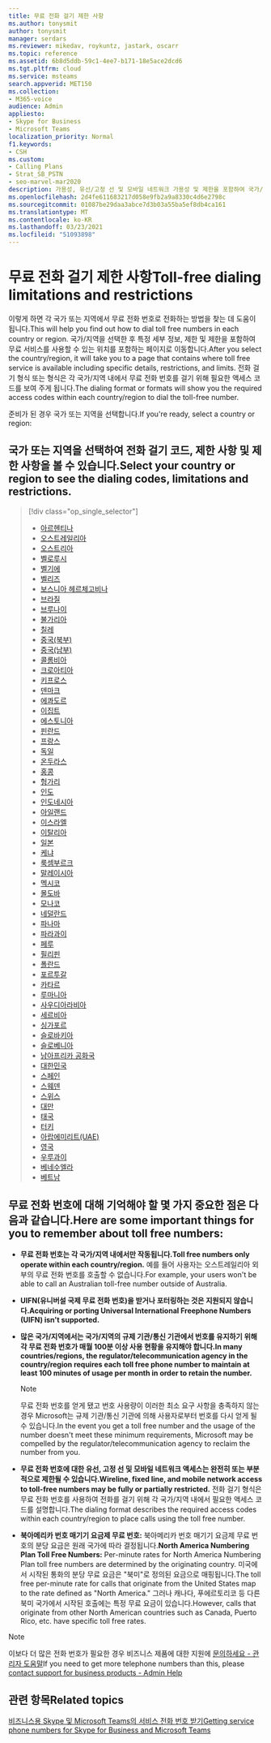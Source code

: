 ```yaml
---
title: 무료 전화 걸기 제한 사항
ms.author: tonysmit
author: tonysmit
manager: serdars
ms.reviewer: mikedav, roykuntz, jastark, oscarr
ms.topic: reference
ms.assetid: 6b8d5ddb-59c1-4ee7-b171-18e5ace2dcd6
ms.tgt.pltfrm: cloud
ms.service: msteams
search.appverid: MET150
ms.collection:
- M365-voice
audience: Admin
appliesto:
- Skype for Business
- Microsoft Teams
localization_priority: Normal
f1.keywords:
- CSH
ms.custom:
- Calling Plans
- Strat_SB_PSTN
- seo-marvel-mar2020
description: 가용성, 유선/고정 선 및 모바일 네트워크 가용성 및 제한을 포함하여 국가/지역에서 무료 전화 걸기 번호에 대해 자세히 알아보습니다.
ms.openlocfilehash: 2d4fe611683217d058e9fb2a9a8330c4d6e2798c
ms.sourcegitcommit: 01087be29daa3abce7d3b03a55ba5ef8db4ca161
ms.translationtype: MT
ms.contentlocale: ko-KR
ms.lasthandoff: 03/23/2021
ms.locfileid: "51093898"
---
```

# <a name="toll-free-dialing-limitations-and-restrictions"></a><span data-ttu-id="95fba-103">무료 전화 걸기 제한 사항</span><span class="sxs-lookup"><span data-stu-id="95fba-103">Toll-free dialing limitations and restrictions</span></span>

<span data-ttu-id="95fba-104">이렇게 하면 각 국가 또는 지역에서 무료 전화 번호로 전화하는 방법을 찾는 데 도움이 됩니다.</span><span class="sxs-lookup"><span data-stu-id="95fba-104">This will help you find out how to dial toll free numbers in each country or region.</span></span> <span data-ttu-id="95fba-105">국가/지역을 선택한 후 특정 세부 정보, 제한 및 제한을 포함하여 무료 서비스를 사용할 수 있는 위치를 포함하는 페이지로 이동합니다.</span><span class="sxs-lookup"><span data-stu-id="95fba-105">After you select the country/region, it will take you to a page that contains where toll free service is available including specific details, restrictions, and limits.</span></span> <span data-ttu-id="95fba-106">전화 걸기 형식 또는 형식은 각 국가/지역 내에서 무료 전화 번호를 걸기 위해 필요한 액세스 코드를 보여 주게 됩니다.</span><span class="sxs-lookup"><span data-stu-id="95fba-106">The dialing format or formats will show you the required access codes within each country/region to dial the toll-free number.</span></span>
  
<span data-ttu-id="95fba-107">준비가 된 경우 국가 또는 지역을 선택합니다.</span><span class="sxs-lookup"><span data-stu-id="95fba-107">If you're ready, select a country or region:</span></span>
  
## <a name="select-your-country-or-region-to-see-the-dialing-codes-limitations-and-restrictions"></a><span data-ttu-id="95fba-108">국가 또는 지역을 선택하여 전화 걸기 코드, 제한 사항 및 제한 사항을 볼 수 있습니다.</span><span class="sxs-lookup"><span data-stu-id="95fba-108">Select your country or region to see the dialing codes, limitations and restrictions.</span></span>

> [!div class="op_single_selector"]    
> - [아르헨티나](toll-free-dialing-limitations-and-restrictions/toll-free-dialing-restrictions-in-argentina.md)
> - [오스트레일리아](toll-free-dialing-limitations-and-restrictions/toll-free-dialing-restrictions-in-australia.md)
> - [오스트리아](toll-free-dialing-limitations-and-restrictions/toll-free-dialing-restrictions-in-austria.md)
> - [벨로루시](toll-free-dialing-limitations-and-restrictions/toll-free-dialing-restrictions-in-belarus.md)
> - [벨기에](toll-free-dialing-limitations-and-restrictions/toll-free-dialing-restrictions-in-belgium.md)
> - [벨리즈](toll-free-dialing-limitations-and-restrictions/toll-free-dialing-restrictions-in-belize.md)
> - [보스니아 헤르체고비나](toll-free-dialing-limitations-and-restrictions/toll-free-dialing-restrictions-in-bosnia-and-herzegovina.md)
> - [브라질](toll-free-dialing-limitations-and-restrictions/toll-free-dialing-restrictions-in-brazil.md)
> - [브루나이](toll-free-dialing-limitations-and-restrictions/toll-free-dialing-restrictions-in-brunei.md)
> - [불가리아](toll-free-dialing-limitations-and-restrictions/toll-free-dialing-restrictions-in-bulgaria.md)
> - [칠레](toll-free-dialing-limitations-and-restrictions/toll-free-dialing-restrictions-in-chile.md)
> - [중국(북부)](toll-free-dialing-limitations-and-restrictions/toll-free-dialing-restrictions-in-chinanorth-10-800-714-xxxx-range.md)
> - [중국(남부)](toll-free-dialing-limitations-and-restrictions/toll-free-dialing-restrictions-in-chinasouth-10-800-140-xxxx-range.md)
> - [콜롬비아](toll-free-dialing-limitations-and-restrictions/toll-free-dialing-restrictions-in-columbia.md)
> - [크로아티아](toll-free-dialing-limitations-and-restrictions/toll-free-dialing-restrictions-in-croatia.md)
> - [키프로스](toll-free-dialing-limitations-and-restrictions/toll-free-dialing-restrictions-in-cyprus.md)
> - [덴마크](toll-free-dialing-limitations-and-restrictions/toll-free-dialing-restrictions-in-denmark.md)
> - [에콰도르](toll-free-dialing-limitations-and-restrictions/toll-free-dialing-restrictions-in-ecuador.md)
> - [이집트](toll-free-dialing-limitations-and-restrictions/toll-free-dialing-restrictions-in-egypt.md)
> - [에스토니아](toll-free-dialing-limitations-and-restrictions/toll-free-dialing-restrictions-in-estonia.md)
> - [핀란드](toll-free-dialing-limitations-and-restrictions/toll-free-dialing-restrictions-in-finland.md)
> - [프랑스](toll-free-dialing-limitations-and-restrictions/toll-free-dialing-restrictions-in-france.md)
> - [독일](toll-free-dialing-limitations-and-restrictions/toll-free-dialing-restrictions-in-germany.md)
> - [온두라스](toll-free-dialing-limitations-and-restrictions/toll-free-dialing-restrictions-in-honduras.md)
> - [홍콩](toll-free-dialing-limitations-and-restrictions/toll-free-dialing-restrictions-in-hong-kong.md)
> - [헝가리](toll-free-dialing-limitations-and-restrictions/toll-free-dialing-restrictions-in-hungary.md)
> - [인도](toll-free-dialing-limitations-and-restrictions/toll-free-dialing-restrictions-in-india.md)
> - [인도네시아](toll-free-dialing-limitations-and-restrictions/toll-free-dialing-restrictions-in-indonesia.md)
> - [아일랜드](toll-free-dialing-limitations-and-restrictions/toll-free-dialing-restrictions-in-ireland.md)
> - [이스라엘](toll-free-dialing-limitations-and-restrictions/toll-free-dialing-restrictions-in-israel.md)
> - [이탈리아](toll-free-dialing-limitations-and-restrictions/toll-free-dialing-restrictions-in-italy.md)
> - [일본](toll-free-dialing-limitations-and-restrictions/toll-free-dialing-restrictions-in-japan.md)
> - [케냐](toll-free-dialing-limitations-and-restrictions/toll-free-dialing-restrictions-in-kenya.md)
> - [룩셈부르크](toll-free-dialing-limitations-and-restrictions/toll-free-dialing-restrictions-in-luxembourg.md)
> - [말레이시아](toll-free-dialing-limitations-and-restrictions/toll-free-dialing-restrictions-in-malaysia.md)
> - [멕시코](toll-free-dialing-limitations-and-restrictions/toll-free-dialing-restrictions-in-mexico.md)
> - [몰도바](toll-free-dialing-limitations-and-restrictions/toll-free-dialing-restrictions-in-moldova.md)
> - [모나코](toll-free-dialing-limitations-and-restrictions/toll-free-dialing-restrictions-in-monaco.md)
> - [네덜란드](toll-free-dialing-limitations-and-restrictions/toll-free-dialing-restrictions-in-the-netherlands.md)
> - [파나마](toll-free-dialing-limitations-and-restrictions/toll-free-dialing-restrictions-in-panama.md)
> - [파라과이](toll-free-dialing-limitations-and-restrictions/toll-free-dialing-restrictions-in-paraguay.md)
> - [페루](toll-free-dialing-limitations-and-restrictions/toll-free-dialing-restrictions-in-peru.md)
> - [필리핀](toll-free-dialing-limitations-and-restrictions/toll-free-dialing-restrictions-in-the-philippines.md)
> - [폴란드](toll-free-dialing-limitations-and-restrictions/toll-free-dialing-restrictions-in-poland.md)
> - [포르투갈](toll-free-dialing-limitations-and-restrictions/toll-free-dialing-restrictions-in-portugal.md)
> - [카타르](toll-free-dialing-limitations-and-restrictions/toll-free-dialing-restrictions-in-qatar.md)
> - [루마니아](toll-free-dialing-limitations-and-restrictions/toll-free-dialing-restrictions-in-romania.md)
> - [사우디아라비아](toll-free-dialing-limitations-and-restrictions/toll-free-dialing-restrictions-in-saudi-arabia.md)
> - [세르비아](toll-free-dialing-limitations-and-restrictions/toll-free-dialing-restrictions-in-serbia.md)
> - [싱가포르](toll-free-dialing-limitations-and-restrictions/toll-free-dialing-restrictions-in-singapore.md)
> - [슬로바키아](toll-free-dialing-limitations-and-restrictions/toll-free-dialing-restrictions-in-slovakia.md)
> - [슬로베니아](toll-free-dialing-limitations-and-restrictions/toll-free-dialing-restrictions-in-slovenia.md)
> - [남아프리카 공화국](toll-free-dialing-limitations-and-restrictions/toll-free-dialing-restrictions-in-south-africa.md)
> - [대한민국](toll-free-dialing-limitations-and-restrictions/toll-free-dialing-restrictions-in-south-korea.md)
> - [스페인](toll-free-dialing-limitations-and-restrictions/toll-free-dialing-restrictions-in-spain.md)
> - [스웨덴](toll-free-dialing-limitations-and-restrictions/toll-free-dialing-restrictions-in-sweden.md)
> - [스위스](toll-free-dialing-limitations-and-restrictions/toll-free-dialing-restrictions-in-switzerland.md)
> - [대만](toll-free-dialing-limitations-and-restrictions/toll-free-dialing-restrictions-in-taiwan.md)
> - [태국](toll-free-dialing-limitations-and-restrictions/toll-free-dialing-restrictions-in-thailand.md)
> - [터키](toll-free-dialing-limitations-and-restrictions/toll-free-dialing-restrictions-in-turkey.md)
> - [아랍에미리트(UAE)](toll-free-dialing-limitations-and-restrictions/toll-free-dialing-restrictions-in-the-united-arab-emirates.md)
> - [영국](toll-free-dialing-limitations-and-restrictions/toll-free-dialing-restrictions-in-the-united-kingdom-u-k.md)
> - [우루과이](toll-free-dialing-limitations-and-restrictions/toll-free-dialing-restrictions-in-uruguay.md)
> - [베네수엘라](toll-free-dialing-limitations-and-restrictions/toll-free-dialing-restrictions-in-venezuela.md)
> - [베트남](toll-free-dialing-limitations-and-restrictions/toll-free-dialing-restrictions-in-vietnam.md)
  
## <a name="here-are-some-important-things-for-you-to-remember-about-toll-free-numbers"></a><span data-ttu-id="95fba-174">무료 전화 번호에 대해 기억해야 할 몇 가지 중요한 점은 다음과 같습니다.</span><span class="sxs-lookup"><span data-stu-id="95fba-174">Here are some important things for you to remember about toll free numbers:</span></span>

- <span data-ttu-id="95fba-175">**무료 전화 번호는 각 국가/지역 내에서만 작동됩니다.**</span><span class="sxs-lookup"><span data-stu-id="95fba-175">**Toll free numbers only operate within each country/region.**</span></span> <span data-ttu-id="95fba-176">예를 들어 사용자는 오스트레일리아 외부의 무료 전화 번호를 호출할 수 없습니다.</span><span class="sxs-lookup"><span data-stu-id="95fba-176">For example, your users won't be able to call an Australian toll-free number outside of Australia.</span></span>
    
- <span data-ttu-id="95fba-177">**UIFN(유니버설 국제 무료 전화 번호)을 받거나 포터링하는 것은 지원되지 않습니다.**</span><span class="sxs-lookup"><span data-stu-id="95fba-177">**Acquiring or porting Universal International Freephone Numbers (UIFN) isn't supported.**</span></span>
    
- <span data-ttu-id="95fba-178">**많은 국가/지역에서는 국가/지역의 규제 기관/통신 기관에서 번호를 유지하기 위해 각 무료 전화 번호가 매월 100분 이상 사용 현황을 유지해야 합니다.**</span><span class="sxs-lookup"><span data-stu-id="95fba-178">**In many countries/regions, the regulator/telecommunication agency in the country/region requires each toll free phone number to maintain at least 100 minutes of usage per month in order to retain the number.**</span></span>
    
    > [!NOTE]
    > <span data-ttu-id="95fba-179">무료 전화 번호를 얻게 됐고 번호 사용량이 이러한 최소 요구 사항을 충족하지 않는 경우 Microsoft는 규제 기관/통신 기관에 의해 사용자로부터 번호를 다시 얻게 될 수 있습니다.</span><span class="sxs-lookup"><span data-stu-id="95fba-179">In the event you get a toll free number and the usage of the number doesn't meet these minimum requirements, Microsoft may be compelled by the regulator/telecommunication agency to reclaim the number from you.</span></span> 
  
- <span data-ttu-id="95fba-180">**무료 전화 번호에 대한 유선, 고정 선 및 모바일 네트워크 액세스는 완전히 또는 부분적으로 제한될 수 있습니다.**</span><span class="sxs-lookup"><span data-stu-id="95fba-180">**Wireline, fixed line, and mobile network access to toll-free numbers may be fully or partially restricted.**</span></span> <span data-ttu-id="95fba-181">전화 걸기 형식은 무료 전화 번호를 사용하여 전화를 걸기 위해 각 국가/지역 내에서 필요한 액세스 코드를 설명합니다.</span><span class="sxs-lookup"><span data-stu-id="95fba-181">The dialing format describes the required access codes within each country/region to place calls using the toll free number.</span></span>
    
- <span data-ttu-id="95fba-182">**북아메리카 번호 매기기 요금제 무료 번호:** 북아메리카 번호 매기기 요금제 무료 번호의 분당 요금은 원래 국가에 따라 결정됩니다.</span><span class="sxs-lookup"><span data-stu-id="95fba-182">**North America Numbering Plan Toll Free Numbers:** Per-minute rates for North America Numbering Plan toll free numbers are determined by the originating country.</span></span> <span data-ttu-id="95fba-183">미국에서 시작된 통화의 분당 무료 요금은 "북미"로 정의된 요금으로 매핑됩니다.</span><span class="sxs-lookup"><span data-stu-id="95fba-183">The toll free per-minute rate for calls that originate from the United States map to the rate defined as "North America."</span></span> <span data-ttu-id="95fba-184">그러나 캐나다, 푸에르토리코 등 다른 북미 국가에서 시작된 호출에는 특정 무료 요금이 있습니다.</span><span class="sxs-lookup"><span data-stu-id="95fba-184">However, calls that originate from other North American countries such as Canada, Puerto Rico, etc. have specific toll free rates.</span></span>

> [!NOTE]
> <span data-ttu-id="95fba-185">이보다 더 많은 전화 번호가 필요한 경우 비즈니스 제품에 대한 지원에 [문의하세요 - 관리자 도움말](https://support.office.com/article/32a17ca7-6fa0-4870-8a8d-e25ba4ccfd4b)</span><span class="sxs-lookup"><span data-stu-id="95fba-185">If you need to get more telephone numbers than this, please [contact support for business products - Admin Help](https://support.office.com/article/32a17ca7-6fa0-4870-8a8d-e25ba4ccfd4b)</span></span>
    
## <a name="related-topics"></a><span data-ttu-id="95fba-186">관련 항목</span><span class="sxs-lookup"><span data-stu-id="95fba-186">Related topics</span></span>
[<span data-ttu-id="95fba-187">비즈니스용 Skype 및 Microsoft Teams의 서비스 전화 번호 받기</span><span class="sxs-lookup"><span data-stu-id="95fba-187">Getting service phone numbers for Skype for Business and Microsoft Teams</span></span>](./getting-service-phone-numbers.md)

  
